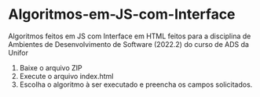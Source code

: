 # Algoritmos-em-JS-com-Interface
Algoritmos feitos em JS com Interface em HTML feitos para a disciplina de Ambientes de Desenvolvimento de Software (2022.2) do curso de ADS da Unifor

1. Baixe o arquivo ZIP
2. Execute o arquivo index.html 
3. Escolha o algoritmo à ser executado e preencha os campos solicitados.
